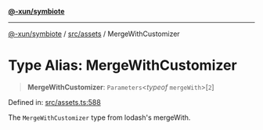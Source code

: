 [**@-xun/symbiote**](../../../README.md)

***

[@-xun/symbiote](../../../README.md) / [src/assets](../README.md) / MergeWithCustomizer

# Type Alias: MergeWithCustomizer

> **MergeWithCustomizer**: `Parameters`\<*typeof* `mergeWith`\>\[`2`\]

Defined in: [src/assets.ts:588](https://github.com/Xunnamius/symbiote/blob/28acb7961df65f3e39ec6b549117698f529b083c/src/assets.ts#L588)

The `MergeWithCustomizer` type from lodash's mergeWith.
